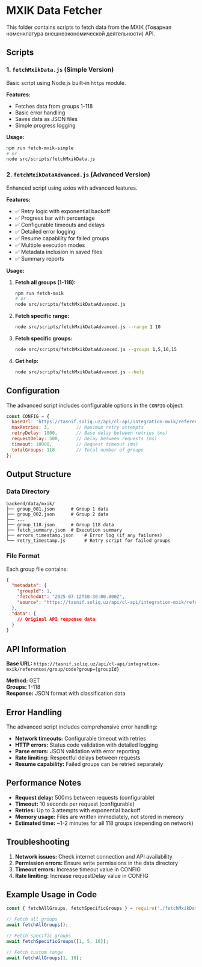 # MXIK Data Fetcher

This folder contains scripts to fetch data from the MXIK (Товарная номенклатура внешнеэкономической деятельности) API.

## Scripts

### 1. `fetchMxikData.js` (Simple Version)
Basic script using Node.js built-in `https` module.

**Features:**
- Fetches data from groups 1-118
- Basic error handling
- Saves data as JSON files
- Simple progress logging

**Usage:**
```bash
npm run fetch-mxik-simple
# or
node src/scripts/fetchMxikData.js
```

### 2. `fetchMxikDataAdvanced.js` (Advanced Version)
Enhanced script using axios with advanced features.

**Features:**
- ✅ Retry logic with exponential backoff
- ✅ Progress bar with percentage
- ✅ Configurable timeouts and delays
- ✅ Detailed error logging
- ✅ Resume capability for failed groups
- ✅ Multiple execution modes
- ✅ Metadata inclusion in saved files
- ✅ Summary reports

**Usage:**

1. **Fetch all groups (1-118):**
   ```bash
   npm run fetch-mxik
   # or
   node src/scripts/fetchMxikDataAdvanced.js
   ```

2. **Fetch specific range:**
   ```bash
   node src/scripts/fetchMxikDataAdvanced.js --range 1 10
   ```

3. **Fetch specific groups:**
   ```bash
   node src/scripts/fetchMxikDataAdvanced.js --groups 1,5,10,15
   ```

4. **Get help:**
   ```bash
   node src/scripts/fetchMxikDataAdvanced.js --help
   ```

## Configuration

The advanced script includes configurable options in the `CONFIG` object:

```javascript
const CONFIG = {
  baseUrl: 'https://tasnif.soliq.uz/api/cl-api/integration-mxik/references/group/code?group=',
  maxRetries: 3,          // Maximum retry attempts
  retryDelay: 1000,       // Base delay between retries (ms)
  requestDelay: 500,      // Delay between requests (ms)
  timeout: 10000,         // Request timeout (ms)
  totalGroups: 118        // Total number of groups
};
```

## Output Structure

### Data Directory
```
backend/data/mxik/
├── group_001.json      # Group 1 data
├── group_002.json      # Group 2 data
├── ...
├── group_118.json      # Group 118 data
├── fetch_summary.json  # Execution summary
├── errors_timestamp.json    # Error log (if any failures)
└── retry_timestamp.js       # Retry script for failed groups
```

### File Format
Each group file contains:
```json
{
  "metadata": {
    "groupId": 1,
    "fetchedAt": "2025-07-12T10:30:00.000Z",
    "source": "https://tasnif.soliq.uz/api/cl-api/integration-mxik/references/group/code?group=1"
  },
  "data": {
    // Original API response data
  }
}
```

## API Information

**Base URL:** `https://tasnif.soliq.uz/api/cl-api/integration-mxik/references/group/code?group={groupId}`

**Method:** GET  
**Groups:** 1-118  
**Response:** JSON format with classification data

## Error Handling

The advanced script includes comprehensive error handling:

- **Network timeouts:** Configurable timeout with retries
- **HTTP errors:** Status code validation with detailed logging
- **Parse errors:** JSON validation with error reporting
- **Rate limiting:** Respectful delays between requests
- **Resume capability:** Failed groups can be retried separately

## Performance Notes

- **Request delay:** 500ms between requests (configurable)
- **Timeout:** 10 seconds per request (configurable)
- **Retries:** Up to 3 attempts with exponential backoff
- **Memory usage:** Files are written immediately, not stored in memory
- **Estimated time:** ~1-2 minutes for all 118 groups (depending on network)

## Troubleshooting

1. **Network issues:** Check internet connection and API availability
2. **Permission errors:** Ensure write permissions in the data directory
3. **Timeout errors:** Increase timeout value in CONFIG
4. **Rate limiting:** Increase requestDelay value in CONFIG

## Example Usage in Code

```javascript
const { fetchAllGroups, fetchSpecificGroups } = require('./fetchMxikDataAdvanced');

// Fetch all groups
await fetchAllGroups();

// Fetch specific groups
await fetchSpecificGroups([1, 5, 10]);

// Fetch custom range
await fetchAllGroups(1, 10);
```
